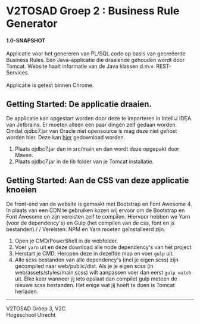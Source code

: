# V2TOSAD Groep 2 : Business Rule Generator
#### 1.0-SNAPSHOT
Applicatie voor het genereren van PL/SQL code op basis van gecreëerde Business Rules. Een Java-applicatie die draaiende gehouden wordt door Tomcat. Website haalt informatie van de Java klassen d.m.v. REST-Services.\
\
Applicatie is getest binnen Chrome.

## Getting Started: De applicatie draaien.
De applicatie kan opgestart worden door deze te importeren in IntelliJ IDEA van Jetbrains.
Er moeten alleen een paar dingen zelf gedaan worden. Omdat ojdbc7.jar van Oracle niet opensource is mag
deze niet gehost worden hier. Deze kan [hier](https://www.oracle.com/technetwork/database/features/jdbc/jdbc-drivers-12c-download-1958347.html/)
gedownload worden.
1. Plaats ojdbc7.jar dan in src/main en dan wordt deze opgepakt door Maven.
2. Plaats ojdbc7.jar in de lib folder van je Tomcat installatie.

## Getting Started: Aan de CSS van deze applicatie knoeien
De front-end van de website is gemaakt met Bootstrap en Font Awesome 4. In plaats van een CDN te gebruiken kozen wij
ervoor om de Bootstrap en Font Awesome en zijn vereisten zelf te compilen. Hiervoor hebben we Yarn (voor de dependency's)
en Gulp (het compilen van de css, font en js bestanden)./
/
Vereisten: NPM en Yarn moeten geïnstalleerd zijn.

1. Open je CMD/PowerShell in de webfolder.
2. Voer `yarn` uit en deze download alle node dependency's van het project
3. Herstart je CMD. Heropen deze in dezelfde map en voer `gulp` uit.
4. Alle scss bestanden van alle dependency's (incl je eigen scss) zijn gecompiled naar web/public/dist. Als je je
eigen scss (in web/assets/styles/main.scss) wilt aanpassen voer dan eerst `gulp watch` uit. Elke keer wanneer jij iets
 opslaat dan compilet gulp meteen de nieuwe scss bestanden. Het enige wat jij hoeft te doen is Tomcat herladen.

---

V2TOSAD Groep 3, V2C\
Hogeschool Utrecht
